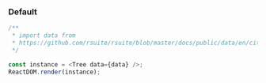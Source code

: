 ### Default

<!--start-code-->

```js
/**
 * import data from
 * https://github.com/rsuite/rsuite/blob/master/docs/public/data/en/city-simplified.json
 */

const instance = <Tree data={data} />;
ReactDOM.render(instance);
```

<!--end-code-->
